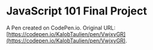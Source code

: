 # JavaScript 101 Final Project

A Pen created on CodePen.io. Original URL: [https://codepen.io/KalobTaulien/pen/VwjxyGR](https://codepen.io/KalobTaulien/pen/VwjxyGR).

